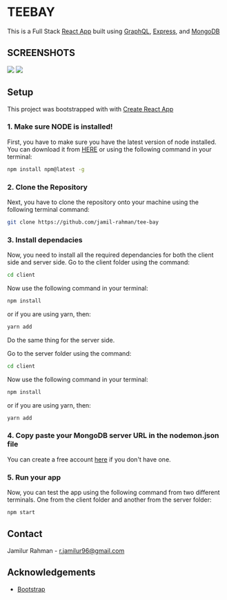 # TEEBAY
This is a Full Stack [React App](https://reactjs.org/) built using [GraphQL](https://graphql.org/), [Express](https://expressjs.com/), and [MongoDB](https://www.mongodb.com/) 


## SCREENSHOTS
<a href="url"><img src="https://cdn.discordapp.com/attachments/758726468673994753/928705932374978600/unknown.png"></a>
<a href="url"><img src="https://cdn.discordapp.com/attachments/758726468673994753/928705978889801758/unknown.png" ></a>

## Setup
This project was bootstrapped with with [Create React App](https://reactjs.org/docs/getting-started.html)

### 1. Make sure NODE is installed!
First, you have to make sure you have the latest version of node installed. You can download it from [HERE](https://nodejs.org/en/download/)
or using the following command in your terminal:
```bash
npm install npm@latest -g
```

### 2. Clone the Repository
Next, you have to clone the repository onto your machine using the following terminal command:
```bash
git clone https://github.com/jamil-rahman/tee-bay
```
### 3. Install dependacies
Now, you need to install all the required dependancies for both the client side and server side. Go to the client folder using the command:
```bash
cd client
```
Now use the following command in your terminal:
```bash
npm install
```
or if you are using yarn, then: 
```bash
yarn add
```
Do the same thing for the server side.

 Go to the server folder using the command:
```bash
cd client
```
Now use the following command in your terminal:
```bash
npm install
```
or if you are using yarn, then: 
```bash
yarn add
```

### 4. Copy paste your MongoDB server URL in the nodemon.json file
You can create a free account [here](https://www.mongodb.com/) if you don't have one. 

### 5. Run your app
Now, you can test the app using the following command from two different terminals. One from the client folder and another from the server folder:
```bash
npm start
```

## Contact
Jamilur Rahman - [r.jamilur96@gmail.com](r.jamilur96@gmail.com)

## Acknowledgements

* [Bootstrap](https://getbootstrap.com/)

